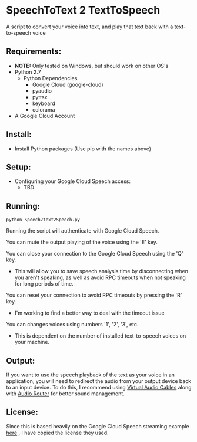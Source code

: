 # SpeechToText 2 TextToSpeech
A script to convert your voice into text, and play that text back with a text-to-speech voice

## Requirements:
  * **NOTE:** Only tested on Windows, but should work on other OS's
  * Python 2.7
    * Python Dependencies
      * Google Cloud (google-cloud)
      * pyaudio
      * pyttsx
      * keyboard
      * colorama
  * A Google Cloud Account

## Install:
  * Install Python packages (Use pip with the names above)

## Setup:
  * Configuring your Google Cloud Speech access:
    * TBD
       
## Running:
  ```
  python Speech2text2Speech.py
  ```
  Running the script will authenticate with Google Cloud Speech.
  
  You can mute the output playing of the voice using the 'E' key.
  
  You can close your connection to the Google Cloud Speech using the 'Q' key.
  * This will allow you to save speech analysis time by disconnecting when you aren't speaking, as well as avoid RPC timeouts when not speaking for long periods of time.
  
  You can reset your connection to avoid RPC timeouts by pressing the 'R' key.
  * I'm working to find a better way to deal with the timeout issue
  
  You can changes voices using numbers '1', '2', '3', etc.
  * This is dependent on the number of installed text-to-speech voices on your machine.
  
## Output:
  If you want to use the speech playback of the text as your voice in an application, you will need to redirect the audio from your output device back to an input device. To do this, I recommend using [Virtual Audio Cables](https://www.vb-audio.com/Cable/index.htm#DownloadCable) along with [Audio Router](https://github.com/audiorouterdev/audio-router) for better sound management.
  
## License:
 Since this is based heavily on the Google Cloud Speech streaming example [here](https://cloud.google.com/speech/docs/streaming-recognize) , I have copied the license they used.
